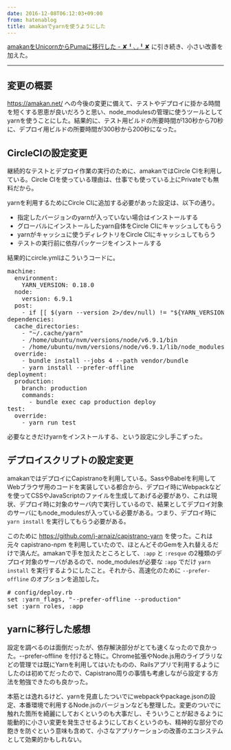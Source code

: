 ```yaml
---
date: 2016-12-08T06:12:03+09:00
from: hatenablog
title: amakanでyarnを使うようにした
---
```


<p><a href="http://r7kamura.hatenablog.com/entry/2016/12/08/001413">amakanをUnicornからPumaに移行した - ✘╹◡╹✘</a> に引き続き、小さい改善を加えた。</p>

<hr>

<h2>変更の概要</h2>

<p><a href="https://amakan.net/">https://amakan.net/</a> への今後の変更に備えて、テストやデプロイに掛かる時間を短くする恩恵が良いだろうと思い、node_modulesの管理に使うツールとしてyarnを使うことにした。結果的に、テスト用ビルドの所要時間が130秒から70秒に、デプロイ用ビルドの所要時間が300秒から200秒になった。</p>

<h2>CircleCIの設定変更</h2>

<p>継続的なテストとデプロイ作業の実行のために、amakanではCircle CIを利用している。Circle CIを使っている理由は、仕事でも使っている上にPrivateでも無料だから。</p>

<p>yarnを利用するためにCircle CIに追加する必要があった設定は、以下の通り。</p>

<ul>
<li>指定したバージョンのyarnが入っていない場合はインストールする</li>
<li>グローバルにインストールしたyarn自体をCircle CIにキャッシュしてもらう</li>
<li>yarnがキャッシュに使うディレクトリをCircle CIにキャッシュしてもらう</li>
<li>テストの実行前に依存パッケージをインストールする</li>
</ul>


<p>結果的にcircle.ymlはこういうコードに。</p>

<pre class="code" data-lang="" data-unlink>machine:
  environment:
    YARN_VERSION: 0.18.0
  node:
    version: 6.9.1
  post:
    - if [[ $(yarn --version 2&gt;/dev/null) != "${YARN_VERSION}" ]]; then curl -o- -L https://yarnpkg.com/install.sh | bash -s -- --version $YARN_VERSION; fi
dependencies:
  cache_directories:
    - "~/.cache/yarn"
    - /home/ubuntu/nvm/versions/node/v6.9.1/bin
    - /home/ubuntu/nvm/versions/node/v6.9.1/lib/node_modules
  override:
    - bundle install --jobs 4 --path vendor/bundle
    - yarn install --prefer-offline
deployment:
  production:
    branch: production
    commands:
      - bundle exec cap production deploy
test:
  override:
    - yarn run test</pre>


<p>必要なときだけyarnをインストールする、という設定に少し手こずった。</p>

<h2>デプロイスクリプトの設定変更</h2>

<p>amakanではデプロイにCapistranoを利用している。SassやBabelを利用してWebブラウザ用のコードを実装している都合から、デプロイ時にWebpackなどを使ってCSSやJavaScriptのファイルを生成してあげる必要があり、これは現状、デプロイ時に対象のサーバ内で実行しているので、結果としてデプロイ対象のサーバにもnode_modulesが入っている必要がある。つまり、デプロイ時に <code>yarn install</code> を実行してもらう必要がある。</p>

<p>このために <a href="https://github.com/j-arnaiz/capistrano-yarn">https://github.com/j-arnaiz/capistrano-yarn</a> を使った。これは元々 capistrano-npm を利用していたので、ほとんどそのGemを入れ替えるだけで済んだ。amakanで手を加えたところとして、<code>:app</code> と <code>:resque</code> の2種類のデプロイ対象のサーバがあるので、node_modulesが必要な <code>:app</code> でだけ <code>yarn install</code> を実行するようにしたこと。それから、高速化のために <code>--prefer-offline</code> のオプションを追加した。</p>

<pre class="code" data-lang="" data-unlink># config/deploy.rb
set :yarn_flags, "--prefer-offline --production"
set :yarn_roles, :app</pre>


<h2>yarnに移行した感想</h2>

<p>設定を調べるのは面倒だったが、依存解決部分がとても速くなったので良かった。--prefer-offline を付けると特に。Chrome拡張やNode.js用のライブラリなどの管理では既にYarnを利用してはいたものの、Railsアプリで利用するようにしたのは初めてだったので、Capistrano周りの事情も考慮しながら設定する方法を勉強できたのも良かった。</p>

<p>本筋とは逸れるけど、yarnを見直したついでにwebpackやpackage.jsonの設定、本番環境で利用するNode.jsのバージョンなども整理した。変更のついでに触れた箇所を綺麗にしておくというのも大事だし、そういうことが起きるように能動的に小さい変更を発生させるようにしておくというのも、精神的な部分での飽きを防ぐという意味も含めて、小さなアプリケーションの改善のエコシステムとして効果的かもしれない。</p>

